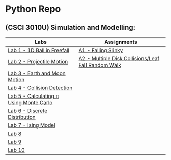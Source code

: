 # Python Repo #

## (CSCI 3010U) Simulation and Modelling:
Labs                          | Assignments
------------------------------|-----------------------------------
[Lab 1 - 1D Ball in Freefall](csci_3010u/lab/Lab1/) | [A1 - Falling Slinky](csci_3010u/ass/A1/)  
[Lab 2 - Projectile Motion](csci_3010u/lab/Lab2/) | [A2 - Multiple Disk Collisions/Leaf Fall Random Walk](csci_3010u/ass/A2/)  
[Lab 3 - Earth and Moon Motion](csci_3010u/lab/Lab3/) |
[Lab 4 - Collision Detection](csci_3010u/lab/Lab4/) |
[Lab 5 - Calculating π Using Monte Carlo](csci_3010u/lab/Lab5/) |
[Lab 6 - Discrete Distribution](csci_3010u/lab/Lab6/) |
[Lab 7 - Ising Model](csci_3010u/lab/Lab7/) |
[Lab 8](csci_3010u/lab/Lab8/) |
[Lab 9](csci_3010u/lab/Lab9/) |
[Lab 10](csci_3010u/lab/Lab10/)  |  




